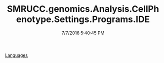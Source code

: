 ﻿---
title: SMRUCC.genomics.Analysis.CellPhenotype.Settings.Programs.IDE
date: 7/7/2016 5:40:45 PM
---

[Languages](T-SMRUCC.genomics.Analysis.CellPhenotype.Settings.Programs.IDE.Languages.html)
